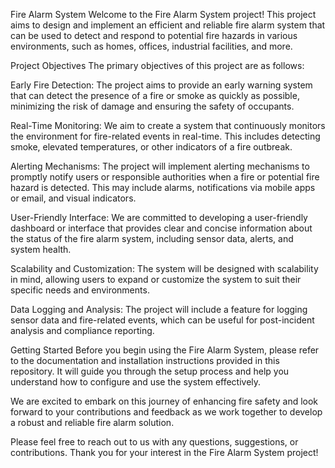 Fire Alarm System
Welcome to the Fire Alarm System project! This project aims to design and implement an efficient and reliable fire alarm system that can be used to detect and respond to potential fire hazards in various environments, such as homes, offices, industrial facilities, and more.

Project Objectives
The primary objectives of this project are as follows:

Early Fire Detection: The project aims to provide an early warning system that can detect the presence of a fire or smoke as quickly as possible, minimizing the risk of damage and ensuring the safety of occupants.

Real-Time Monitoring: We aim to create a system that continuously monitors the environment for fire-related events in real-time. This includes detecting smoke, elevated temperatures, or other indicators of a fire outbreak.

Alerting Mechanisms: The project will implement alerting mechanisms to promptly notify users or responsible authorities when a fire or potential fire hazard is detected. This may include alarms, notifications via mobile apps or email, and visual indicators.

User-Friendly Interface: We are committed to developing a user-friendly dashboard or interface that provides clear and concise information about the status of the fire alarm system, including sensor data, alerts, and system health.

Scalability and Customization: The system will be designed with scalability in mind, allowing users to expand or customize the system to suit their specific needs and environments.

Data Logging and Analysis: The project will include a feature for logging sensor data and fire-related events, which can be useful for post-incident analysis and compliance reporting.

Getting Started
Before you begin using the Fire Alarm System, please refer to the documentation and installation instructions provided in this repository. It will guide you through the setup process and help you understand how to configure and use the system effectively.

We are excited to embark on this journey of enhancing fire safety and look forward to your contributions and feedback as we work together to develop a robust and reliable fire alarm solution.

Please feel free to reach out to us with any questions, suggestions, or contributions. Thank you for your interest in the Fire Alarm System project!

